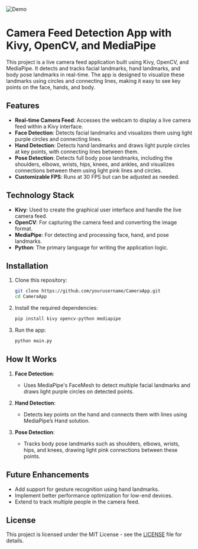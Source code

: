 ![Demo](https://raw.githubusercontent.com/ISmokeData/Mediapipe_Tracker_GUI/f97cc53304386ed76bae2d8f6e3feba700e270cb/tempelate/zuuzuz.gif)

# Camera Feed Detection App with Kivy, OpenCV, and MediaPipe

This project is a live camera feed application built using Kivy, OpenCV, and MediaPipe. It detects and tracks facial landmarks, hand landmarks, and body pose landmarks in real-time. The app is designed to visualize these landmarks using circles and connecting lines, making it easy to see key points on the face, hands, and body.

## Features

- **Real-time Camera Feed**: Accesses the webcam to display a live camera feed within a Kivy interface.
- **Face Detection**: Detects facial landmarks and visualizes them using light purple circles and connecting lines.
- **Hand Detection**: Detects hand landmarks and draws light purple circles at key points, with connecting lines between them.
- **Pose Detection**: Detects full body pose landmarks, including the shoulders, elbows, wrists, hips, knees, and ankles, and visualizes connections between them using light pink lines and circles.
- **Customizable FPS**: Runs at 30 FPS but can be adjusted as needed.

## Technology Stack

- **Kivy**: Used to create the graphical user interface and handle the live camera feed.
- **OpenCV**: For capturing the camera feed and converting the image format.
- **MediaPipe**: For detecting and processing face, hand, and pose landmarks.
- **Python**: The primary language for writing the application logic.

## Installation

1. Clone this repository:
    ```bash
    git clone https://github.com/yourusername/CameraApp.git
    cd CameraApp
    ```

2. Install the required dependencies:
    ```bash
    pip install kivy opencv-python mediapipe
    ```

3. Run the app:
    ```bash
    python main.py
    ```

## How It Works

1. **Face Detection**: 
   - Uses MediaPipe's FaceMesh to detect multiple facial landmarks and draws light purple circles on detected points.
   
2. **Hand Detection**: 
   - Detects key points on the hand and connects them with lines using MediaPipe’s Hand solution.

3. **Pose Detection**: 
   - Tracks body pose landmarks such as shoulders, elbows, wrists, hips, and knees, drawing light pink connections between these points.


## Future Enhancements

- Add support for gesture recognition using hand landmarks.
- Implement better performance optimization for low-end devices.
- Extend to track multiple people in the camera feed.

## License

This project is licensed under the MIT License - see the [LICENSE](LICENSE) file for details.
